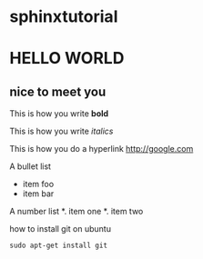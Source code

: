 sphinxtutorial
==============

HELLO WORLD
===========

nice to meet you
----------------

This is how you write **bold**

This is how you write *italics*

This is how you do a hyperlink http://google.com

A bullet list
* item foo
* item bar

A number list
*. item one 
*. item two



how to install git on ubuntu
    
    sudo apt-get install git
